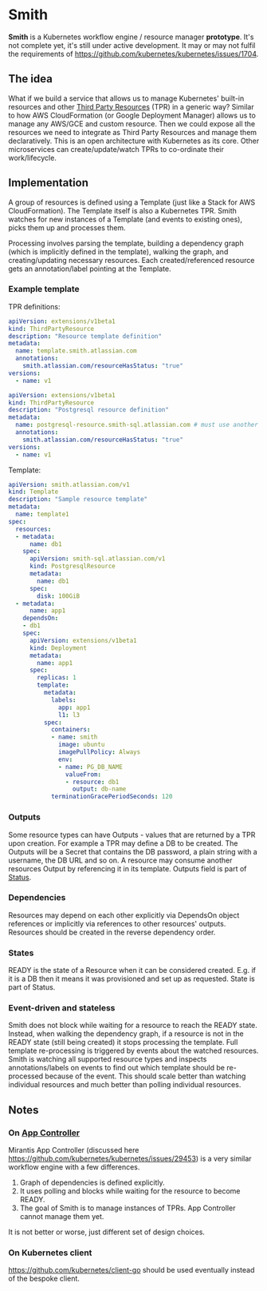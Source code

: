 # Smith

**Smith** is a Kubernetes workflow engine / resource manager **prototype**.
It's not complete yet, it's still under active development.
It may or may not fulfil the requirements of https://github.com/kubernetes/kubernetes/issues/1704.

## The idea

What if we build a service that allows us to manage Kubernetes' built-in resources and other
[Third Party Resources](https://github.com/kubernetes/kubernetes/blob/master/docs/design/extending-api.md)
(TPR) in a generic way? Similar to how AWS CloudFormation (or Google Deployment Manager) allows us to manage any
AWS/GCE and custom resource. Then we could expose all the resources we need
to integrate as Third Party Resources and manage them declaratively. This is an open architecture
with Kubernetes as its core. Other microservices can create/update/watch TPRs to co-ordinate their work/lifecycle.

## Implementation

A group of resources is defined using a Template (just like a Stack for AWS CloudFormation).
The Template itself is also a Kubernetes TPR.
Smith watches for new instances of a Template (and events to existing ones), picks them up and processes them.

Processing involves parsing the template, building a dependency graph (which is implicitly defined in the template),
walking the graph, and creating/updating necessary resources. Each created/referenced resource gets
an annotation/label pointing at the Template.

### Example template
TPR definitions:
```yaml
apiVersion: extensions/v1beta1
kind: ThirdPartyResource
description: "Resource template definition"
metadata:
  name: template.smith.atlassian.com
  annotations:
    smith.atlassian.com/resourceHasStatus: "true"
versions:
  - name: v1
```
```yaml
apiVersion: extensions/v1beta1
kind: ThirdPartyResource
description: "Postgresql resource definition"
metadata:
  name: postgresql-resource.smith-sql.atlassian.com # must use another group due to https://github.com/kubernetes/kubernetes/issues/23831
  annotations:
    smith.atlassian.com/resourceHasStatus: "true"
versions:
  - name: v1
```
Template:
```yaml
apiVersion: smith.atlassian.com/v1
kind: Template
description: "Sample resource template"
metadata:
  name: template1
spec:
  resources:
  - metadata:
      name: db1
    spec:
      apiVersion: smith-sql.atlassian.com/v1
      kind: PostgresqlResource
      metadata:
        name: db1
      spec:
        disk: 100GiB
  - metadata:
      name: app1
    dependsOn:
    - db1
    spec:
      apiVersion: extensions/v1beta1
      kind: Deployment
      metadata:
        name: app1
      spec:
        replicas: 1
        template:
          metadata:
            labels:
              app: app1
              l1: l3
          spec:
            containers:
            - name: smith
              image: ubuntu
              imagePullPolicy: Always
              env:
              - name: PG_DB_NAME
                valueFrom:
                - resource: db1
                  output: db-name
            terminationGracePeriodSeconds: 120
```

### Outputs
Some resource types can have Outputs - values that are returned by a TPR upon creation.
For example a TPR may define a DB to be created. The Outputs will be a Secret
that contains the DB password, a plain string with a username, the DB URL and so on.
A resource may consume another resources Output by referencing it in its template. Outputs field is part of
[Status](https://github.com/kubernetes/kubernetes/blob/master/docs/devel/api-conventions.md#spec-and-status).

### Dependencies
Resources may depend on each other explicitly via DependsOn object references or implicitly
via references to other resources' outputs. Resources should be created in the reverse dependency order.

### States
READY is the state of a Resource when it can be considered created. E.g. if it is
a DB then it means it was provisioned and set up as requested. State is part of Status.

### Event-driven and stateless
Smith does not block while waiting for a resource to reach the READY state. Instead, when walking the dependency
graph, if a resource is not in the READY state (still being created) it stops processing the
template. Full template re-processing is triggered by events about the watched resources. Smith is
watching all supported resource types and inspects annotations/labels on events to find out which
template should be re-processed because of the event. This should scale better than watching
individual resources and much better than polling individual resources.

## Notes

### On [App Controller](https://github.com/Mirantis/k8s-AppController)
Mirantis App Controller (discussed here https://github.com/kubernetes/kubernetes/issues/29453) is a very similar workflow engine with a few differences.

1. Graph of dependencies is defined explicitly.
2. It uses polling and blocks while waiting for the resource to become READY.
3. The goal of Smith is to manage instances of TPRs. App Controller cannot manage them yet.

It is not better or worse, just different set of design choices.

### On Kubernetes client
https://github.com/kubernetes/client-go should be used eventually instead
of the bespoke client.
